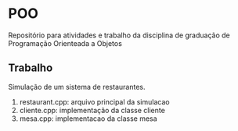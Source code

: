 # POO
Repositório para atividades e trabalho da disciplina de graduação de Programação Orienteada a Objetos

## Trabalho
Simulação de um sistema de restaurantes.
1. restaurant.cpp: arquivo principal da simulacao
2. cliente.cpp: implementação da classe cliente
3. mesa.cpp: implementacao da classe mesa


